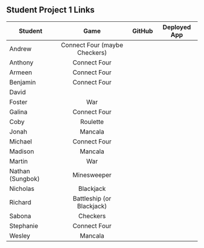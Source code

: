 ## Student Project 1 Links

| Student | Game | GitHub | Deployed App |
|---|:---:|:---:|:---:|
| Andrew | Connect Four (maybe Checkers) |  |  |
| Anthony | Connect Four |  |  |
| Armeen | Connect Four |  |  |
| Benjamin | Connect Four |  |  |
| David |  |  |  |
| Foster | War |  |  |
| Galina | Connect Four |  |  |
| Coby | Roulette |  |  |
| Jonah | Mancala |  |  |
| Michael | Connect Four |  |  |
| Madison | Mancala |  |  |
| Martin | War |  |  |
| Nathan (Sungbok) | Minesweeper |  |  |
| Nicholas | Blackjack |  |  |
| Richard | Battleship (or Blackjack) |  |  |
| Sabona | Checkers |  |  |
| Stephanie | Connect Four |  |  |
| Wesley | Mancala |  |  |